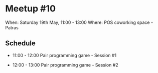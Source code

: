# Meetup #10

When: Saturday 19th May, 11:00 - 13:00
Where: POS coworking space - Patras

## Schedule

- 11:00 - 12:00
  Pair programming game - Session #1

- 12:00 - 13:00
  Pair programming game - Session #2
